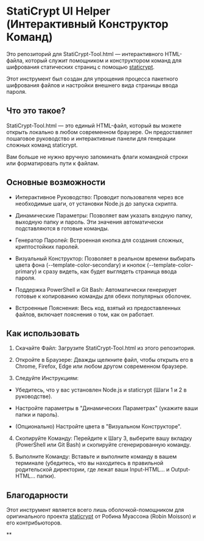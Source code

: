 
# StatiCrypt UI Helper (Интерактивный Конструктор Команд)

Это репозиторий для StatiCrypt-Tool.html — интерактивного HTML-файла, который служит помощником и конструктором команд для шифрования статических страниц с помощью [staticrypt](https://github.com/robinmoisson/staticrypt).

Этот инструмент был создан для упрощения процесса пакетного шифрования файлов и настройки внешнего вида страницы ввода пароля.

## Что это такое?

StatiCrypt-Tool.html — это единый HTML-файл, который вы можете открыть локально в любом современном браузере. Он предоставляет пошаговое руководство и интерактивные панели для генерации сложных команд staticrypt.

Вам больше не нужно вручную запоминать флаги командной строки или форматировать пути к файлам.

## Основные возможности

- Интерактивное Руководство: Проводит пользователя через все необходимые шаги, от установки Node.js до запуска скрипта.
    
- Динамические Параметры: Позволяет вам указать входную папку, выходную папку и пароль. Эти значения автоматически подставляются в готовые команды.
    
- Генератор Паролей: Встроенная кнопка для создания сложных, криптостойких паролей.
    
- Визуальный Конструктор: Позволяет в реальном времени выбирать цвета фона (--template-color-secondary) и кнопок (--template-color-primary) и сразу видеть, как будет выглядеть страница ввода пароля.
    
- Поддержка PowerShell и Git Bash: Автоматически генерирует готовые к копированию команды для обеих популярных оболочек.
    
- Встроенные Пояснения: Весь код, взятый из предоставленных файлов, включает пояснения о том, как он работает.
    

## Как использовать

1. Скачайте Файл: Загрузите StatiCrypt-Tool.html из этого репозитория.
    
2. Откройте в Браузере: Дважды щелкните файл, чтобы открыть его в Chrome, Firefox, Edge или любом другом современном браузере.
    
3. Следуйте Инструкциям:
    

- Убедитесь, что у вас установлен Node.js и staticrypt (Шаги 1 и 2 в руководстве).
    
- Настройте параметры в "Динамических Параметрах" (укажите ваши папки и пароль).
    
- (Опционально) Настройте цвета в "Визуальном Конструкторе".
    

4. Скопируйте Команду: Перейдите к Шагу 3, выберите вашу вкладку (PowerShell или Git Bash) и скопируйте сгенерированную команду.
    
5. Выполните Команду: Вставьте и выполните команду в вашем терминале (убедитесь, что вы находитесь в правильной родительской директории, где лежат ваши Input-HTML... и Output-HTML... папки).
    

## Благодарности

Этот инструмент является всего лишь оболочкой-помощником для оригинального проекта [staticrypt](https://github.com/robinmoisson/staticrypt) от Робина Муассона (Robin Moisson) и его контрибьюторов.

**